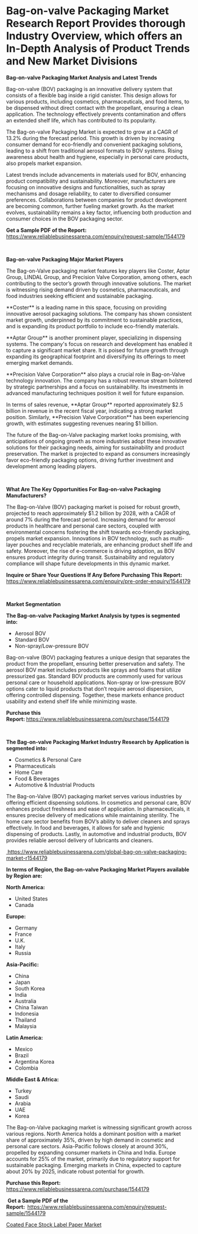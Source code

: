 <p><h1>Bag-on-valve Packaging Market Research Report Provides thorough Industry Overview, which offers an In-Depth Analysis of Product Trends and New Market Divisions</h1></p><p><strong>Bag-on-valve Packaging Market Analysis and Latest Trends</strong></p>
<p><p>Bag-on-valve (BOV) packaging is an innovative delivery system that consists of a flexible bag inside a rigid canister. This design allows for various products, including cosmetics, pharmaceuticals, and food items, to be dispensed without direct contact with the propellant, ensuring a clean application. The technology effectively prevents contamination and offers an extended shelf life, which has contributed to its popularity.</p><p>The Bag-on-valve Packaging Market is expected to grow at a CAGR of 13.2% during the forecast period. This growth is driven by increasing consumer demand for eco-friendly and convenient packaging solutions, leading to a shift from traditional aerosol formats to BOV systems. Rising awareness about health and hygiene, especially in personal care products, also propels market expansion.</p><p>Latest trends include advancements in materials used for BOV, enhancing product compatibility and sustainability. Moreover, manufacturers are focusing on innovative designs and functionalities, such as spray mechanisms and dosage reliability, to cater to diversified consumer preferences. Collaborations between companies for product development are becoming common, further fueling market growth. As the market evolves, sustainability remains a key factor, influencing both production and consumer choices in the BOV packaging sector.</p></p>
<p><strong>Get a Sample PDF of the Report:&nbsp;</strong> <a href="https://www.reliablebusinessarena.com/enquiry/request-sample/1544179?utm_campaign=2467&utm_medium=2&utm_source=Github&utm_content=ia&utm_term=08032025&utm_id=bag-on-valve-packaging">https://www.reliablebusinessarena.com/enquiry/request-sample/1544179</a></p>
<p>&nbsp;</p>
<p><strong>Bag-on-valve Packaging Major Market Players</strong></p>
<p><p>The Bag-on-Valve packaging market features key players like Coster, Aptar Group, LINDAL Group, and Precision Valve Corporation, among others, each contributing to the sector’s growth through innovative solutions. The market is witnessing rising demand driven by cosmetics, pharmaceuticals, and food industries seeking efficient and sustainable packaging.</p><p>**Coster** is a leading name in this space, focusing on providing innovative aerosol packaging solutions. The company has shown consistent market growth, underpinned by its commitment to sustainable practices, and is expanding its product portfolio to include eco-friendly materials.</p><p>**Aptar Group** is another prominent player, specializing in dispensing systems. The company's focus on research and development has enabled it to capture a significant market share. It is poised for future growth through expanding its geographical footprint and diversifying its offerings to meet emerging market demands.</p><p>**Precision Valve Corporation** also plays a crucial role in Bag-on-Valve technology innovation. The company has a robust revenue stream bolstered by strategic partnerships and a focus on sustainability. Its investments in advanced manufacturing techniques position it well for future expansion.</p><p>In terms of sales revenue, **Aptar Group** reported approximately $2.5 billion in revenue in the recent fiscal year, indicating a strong market position. Similarly, **Precision Valve Corporation** has been experiencing growth, with estimates suggesting revenues nearing $1 billion.</p><p>The future of the Bag-on-Valve packaging market looks promising, with anticipations of ongoing growth as more industries adopt these innovative solutions for their packaging needs, aiming for sustainability and product preservation. The market is projected to expand as consumers increasingly favor eco-friendly packaging options, driving further investment and development among leading players.</p></p>
<p>&nbsp;</p>
<p><strong>What Are The Key Opportunities For Bag-on-valve Packaging Manufacturers?</strong></p>
<p><p>The Bag-on-Valve (BOV) packaging market is poised for robust growth, projected to reach approximately $1.2 billion by 2028, with a CAGR of around 7% during the forecast period. Increasing demand for aerosol products in healthcare and personal care sectors, coupled with environmental concerns fostering the shift towards eco-friendly packaging, propels market expansion. Innovations in BOV technology, such as multi-layer pouches and recyclable materials, are enhancing product shelf life and safety. Moreover, the rise of e-commerce is driving adoption, as BOV ensures product integrity during transit. Sustainability and regulatory compliance will shape future developments in this dynamic market.</p></p>
<p><strong>Inquire or Share Your Questions If Any Before Purchasing This Report:</strong> <a href="https://www.reliablebusinessarena.com/enquiry/pre-order-enquiry/1544179?utm_campaign=2467&utm_medium=2&utm_source=Github&utm_content=ia&utm_term=08032025&utm_id=bag-on-valve-packaging">https://www.reliablebusinessarena.com/enquiry/pre-order-enquiry/1544179</a></p>
<p>&nbsp;</p>
<p><strong>Market Segmentation</strong></p>
<p><strong>The Bag-on-valve Packaging Market Analysis by types is segmented into:</strong></p>
<p><ul><li>Aerosol BOV</li><li>Standard BOV</li><li>Non-spray/Low-pressure BOV</li></ul></p>
<p><p>Bag-on-valve (BOV) packaging features a unique design that separates the product from the propellant, ensuring better preservation and safety. The aerosol BOV market includes products like sprays and foams that utilize pressurized gas. Standard BOV products are commonly used for various personal care or household applications. Non-spray or low-pressure BOV options cater to liquid products that don’t require aerosol dispersion, offering controlled dispensing. Together, these markets enhance product usability and extend shelf life while minimizing waste.</p></p>
<p><strong>Purchase this Report:&nbsp;</strong><a href="https://www.reliablebusinessarena.com/purchase/1544179?utm_campaign=2467&utm_medium=2&utm_source=Github&utm_content=ia&utm_term=08032025&utm_id=bag-on-valve-packaging">https://www.reliablebusinessarena.com/purchase/1544179</a></p>
<p>&nbsp;</p>
<p><strong>The Bag-on-valve Packaging Market Industry Research by Application is segmented into:</strong></p>
<p><ul><li>Cosmetics & Personal Care</li><li>Pharmaceuticals</li><li>Home Care</li><li>Food & Beverages</li><li>Automotive & Industrial Products</li></ul></p>
<p><p>The Bag-on-Valve (BOV) packaging market serves various industries by offering efficient dispensing solutions. In cosmetics and personal care, BOV enhances product freshness and ease of application. In pharmaceuticals, it ensures precise delivery of medications while maintaining sterility. The home care sector benefits from BOV’s ability to deliver cleaners and sprays effectively. In food and beverages, it allows for safe and hygienic dispensing of products. Lastly, in automotive and industrial products, BOV provides reliable aerosol delivery of lubricants and cleaners.</p></p>
<p><a href="https://www.reliablebusinessarena.com/global-bag-on-valve-packaging-market-r1544179?utm_campaign=2467&utm_medium=2&utm_source=Github&utm_content=ia&utm_term=08032025&utm_id=bag-on-valve-packaging">&nbsp;https://www.reliablebusinessarena.com/global-bag-on-valve-packaging-market-r1544179</a></p>
<p><strong>In terms of Region, the Bag-on-valve Packaging Market Players available by Region are:</strong></p>
<p>
    <p> <strong> North America: </strong>
        <ul>
            <li>United States</li>
            <li>Canada</li>
        </ul>
        </p> 
    <p> <strong> Europe: </strong>
        <ul>
            <li>Germany</li>
            <li>France</li>
            <li>U.K.</li>
            <li>Italy</li>
            <li>Russia</li>
        </ul>
        </p> 
    <p> <strong> Asia-Pacific: </strong>
        <ul>
            <li>China</li>
            <li>Japan</li>
            <li>South Korea</li>
            <li>India</li>
            <li>Australia</li>
            <li>China Taiwan</li>
            <li>Indonesia</li>
            <li>Thailand</li>
            <li>Malaysia</li>
        </ul>
        </p> 
    <p> <strong> Latin America: </strong>
        <ul>
            <li>Mexico</li>
            <li>Brazil</li>
            <li>Argentina Korea</li>
            <li>Colombia</li>
        </ul>
        </p> 
    <p> <strong> Middle East & Africa: </strong>
        <ul>
            <li>Turkey</li>
            <li>Saudi</li>
            <li>Arabia</li>
            <li>UAE</li>
            <li>Korea</li>
        </ul>
    </p>
    </p>
<p><p>The Bag-on-Valve packaging market is witnessing significant growth across various regions. North America holds a dominant position with a market share of approximately 35%, driven by high demand in cosmetic and personal care sectors. Asia-Pacific follows closely at around 30%, propelled by expanding consumer markets in China and India. Europe accounts for 25% of the market, primarily due to regulatory support for sustainable packaging. Emerging markets in China, expected to capture about 20% by 2025, indicate robust potential for growth.</p></p>
<p><strong>Purchase this Report: </strong><a href="https://www.reliablebusinessarena.com/purchase/1544179?utm_campaign=2467&utm_medium=2&utm_source=Github&utm_content=ia&utm_term=08032025&utm_id=bag-on-valve-packaging">https://www.reliablebusinessarena.com/purchase/1544179</a></p>
<p>&nbsp;<strong>Get a Sample PDF of the Report:&nbsp;&nbsp;</strong><a href="https://www.reliablebusinessarena.com/enquiry/request-sample/1544179?utm_campaign=2467&utm_medium=2&utm_source=Github&utm_content=ia&utm_term=08032025&utm_id=bag-on-valve-packaging">https://www.reliablebusinessarena.com/enquiry/request-sample/1544179</a></p>
<p><strong></strong></p>
<p><p><a href="https://github.com/manesros8/Market-Research-Report-List-1/blob/main/coated-face-stock-label-paper-market.md?utm_campaign=2467&utm_medium=2&utm_source=Github&utm_content=ia&utm_term=08032025&utm_id=bag-on-valve-packaging">Coated Face Stock Label Paper Market</a></p></p>